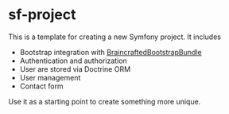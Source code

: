 sf-project
==========

This is a template for creating a new Symfony project. It includes

<ul>
	<li>Bootstrap integration with <a href="http://bootstrap.braincrafted.com">BraincraftedBootstrapBundle</a></li>
	<li>Authentication and authorization</li>
	<li>User are stored via Doctrine ORM</li>
	<li>User management</li>
	<li>Contact form</li>
</ul>

Use it as a starting point to create something more unique.
